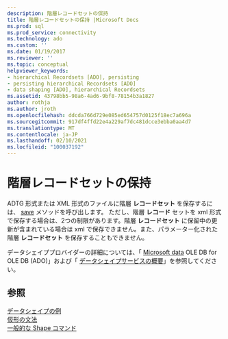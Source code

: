 ```yaml
---
description: 階層レコードセットの保持
title: 階層レコードセットの保持 |Microsoft Docs
ms.prod: sql
ms.prod_service: connectivity
ms.technology: ado
ms.custom: ''
ms.date: 01/19/2017
ms.reviewer: ''
ms.topic: conceptual
helpviewer_keywords:
- hierarchical Recordsets [ADO], persisting
- persisting hierarchical Recordsets [ADO]
- data shaping [ADO], hierarchical Recordsets
ms.assetid: 43798bb5-98a6-4ad6-9bf8-78154b3a1827
author: rothja
ms.author: jroth
ms.openlocfilehash: ddcda766d729e085ed654757d0125f18ec7a696a
ms.sourcegitcommit: 917df4ffd22e4a229af7dc481dcce3ebba0aa4d7
ms.translationtype: MT
ms.contentlocale: ja-JP
ms.lasthandoff: 02/10/2021
ms.locfileid: "100037192"
---
```

# <a name="persisting-hierarchical-recordsets"></a>階層レコードセットの保持
ADTG 形式または XML 形式のファイルに階層 **レコードセット** を保存するには、 [save](../../../ado/reference/ado-api/save-method.md) メソッドを呼び出します。 ただし、階層 **レコード** セットを xml 形式で保存する場合は、2つの制限があります。階層 **レコードセット** に保留中の更新が含まれている場合は xml で保存できません。また、パラメーター化された階層 **レコードセット** を保存することもできません。  
  
 データシェイププロバイダーの詳細については、「 [Microsoft data](../../../ado/guide/appendixes/microsoft-data-shaping-service-for-ole-db-ado-service-provider.md) OLE DB for OLE DB (ADO)」および「 [データシェイプサービスの概要](/previous-versions/windows/desktop/ms719615(v=vs.85))」を参照してください。  
  
## <a name="see-also"></a>参照  
 [データシェイプの例](../../../ado/guide/data/data-shaping-example.md)   
 [仮形の文法](../../../ado/guide/data/formal-shape-grammar.md)   
 [一般的な Shape コマンド](../../../ado/guide/data/shape-commands-in-general.md)